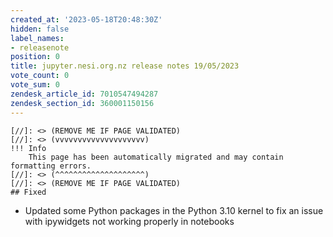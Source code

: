 ```yaml
---
created_at: '2023-05-18T20:48:30Z'
hidden: false
label_names:
- releasenote
position: 0
title: jupyter.nesi.org.nz release notes 19/05/2023
vote_count: 0
vote_sum: 0
zendesk_article_id: 7010547494287
zendesk_section_id: 360001150156
---
```



    [//]: <> (REMOVE ME IF PAGE VALIDATED)
    [//]: <> (vvvvvvvvvvvvvvvvvvvv)
    !!! Info
        This page has been automatically migrated and may contain formatting errors.
    [//]: <> (^^^^^^^^^^^^^^^^^^^^)
    [//]: <> (REMOVE ME IF PAGE VALIDATED)
    ## Fixed

-   Updated some Python packages in the Python 3.10 kernel to fix an
    issue with ipywidgets not working properly in notebooks
